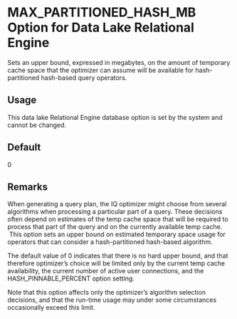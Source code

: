 <!-- loioa877d66984f21015b5d2876b9dadb134 -->

# MAX\_PARTITIONED\_HASH\_MB Option for Data Lake Relational Engine

Sets an upper bound, expressed in megabytes, on the amount of temporary cache space that the optimizer can assume will be available for hash-partitioned hash-based query operators.



<a name="loioa877d66984f21015b5d2876b9dadb134__section_rv2_mvs_swb"/>

## Usage

This data lake Relational Engine database option is set by the system and cannot be changed.



## Default

0



## Remarks

When generating a query plan, the IQ optimizer might choose from several algorithms when processing a particular part of a query. These decisions often depend on estimates of the temp cache space that will be required to process that part of the query and on the currently available temp cache.  This option sets an upper bound on estimated temporary space usage for operators that can consider a hash-partitioned hash-based algorithm.

The default value of 0 indicates that there is no hard upper bound, and that therefore optimizer’s choice will be limited only by the current temp cache availability, the current number of active user connections, and the HASH\_PINNABLE\_PERCENT option setting.

Note that this option affects only the optimizer’s algorithm selection decisions, and that the run-time usage may under some circumstances occasionally exceed this limit.

